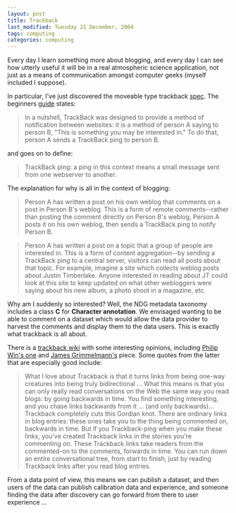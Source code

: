 ```yaml
---
layout: post
title: Trackback
last_modified: Tuesday 21 December, 2004
tags: computing
categories: computing
---
```


Every day I learn something more about blogging, and every day I can see how utterly useful it will be in a real atmospheric science application, not just as a means of communication amongst computer geeks (myself included I suppose).

In particular, I've just discovered the moveable type trackback [spec](http://www.movabletype.org/docs/mttrackback.html). The beginners 
[guide](http://www.movabletype.org/trackback/beginners/) states:<blockquote>In a nutshell, TrackBack was designed to provide a method of notification between websites: it is a method of person A saying to person B, "This is something you may be interested in." To do that, person A sends a TrackBack ping to person B.
</blockquote>

and goes on to define:<blockquote>TrackBack ping: a ping in this context means a small message sent from one webserver to another.
</blockquote>

The explanation for why is all in the context of blogging:<blockquote>Person A has written a post on his own weblog that comments on a post in Person B's weblog. This is a form of remote comments--rather than posting the comment directly on Person B's weblog, Person A posts it on his own weblog, then sends a TrackBack ping to notify Person B.</blockquote>
<blockquote> Person A has written a post on a topic that a group of people are interested in. This is a form of content aggregation--by sending a TrackBack ping to a central server, visitors can read all posts about that topic. For example, imagine a site which collects weblog posts about Justin Timberlake. Anyone interested in reading about JT could look at this site to keep updated on what other webloggers were saying about his new album, a photo shoot in a magazine, etc.
</blockquote>

Why am I suddenly so interested?  Well, the NDG metadata taxonomy includes a class **C** for **Character annotation**. We envisaged wanting to be able to comment on a dataset which would allow the data provider to harvest the comments and display them to the data users. This is exactly what trackback is all about.

There is a [trackback wiki](http://www.intertwingly.net/wiki/pie/TrackBack) with some interesting opinions, including [Philip Win's one](http://w6daily.winn.com/001456.html) and  [James Grimmelmann's](http://research.yale.edu/lawmeme/modules.php?name=News&amp;file=article&amp;sid=1155) piece. Some quotes from the latter that are especially good include:<blockquote>What I love about Trackback is that it turns links from being one-way creatures into being truly bidirectional ... What this means is that you can only really read conversations on the Web the same way you read blogs: by going backwards in time. You find something interesting, and you chase links backwards from it ... (and only backwards)... Trackback completely cuts this Gordian knot. There are ordinary links in blog entries: these ones take you to the thing being commented on, backwards in time. But if you Trackback-ping when you make these links, you've created Trackback links in the stories you're commenting on. These Trackback links take readers from the commented-on to the comments, forwards in time. You can run down an entire conversational tree, from start to finish, just by reading Trackback links after you read blog entries. 
</blockquote>

From a data point of view, this means we can publish a dataset, and then users of the data can publish calibration data and experience, and someone finding the data after discovery can go forward from there to user experience ...
